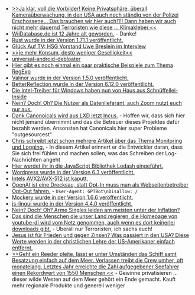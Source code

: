 * [>>Ja klar, voll die Vorbilder! Keine Privatsphäre, überall Kameraüberwachung, in den USA auch noch ständig von der Polizei Erschossene… Das brauchen wir hier auch!1!! Dann haben wir auch nicht mehr dauernd Terroristen wie diese … Klimakleber.<<](https://blog.fefe.de/?ts=9a3179ba)
* [WiiDatabase.de ist 12 Jahre alt geworden.](https://wiidatabase.de/12-jahre-wiidatabase-de/) - Danke!
* [Rust wurde in der Version 1.71.1 veröffentlicht.](https://blog.rust-lang.org/2023/08/03/Rust-1.71.1.html)
* [Glück Auf TV: HSG Vorstand Uwe Breslein im Interview](https://www.youtube.com/watch?v=IMWfpwi09q4)
* [>>je mehr Konsum, desto weniger Geselligkeit<<](https://tuxproject.de/blog/2023/08/entodete-innenstadte-ii-verlorene-kneipenkultur/)
* [universal-android-debloater](https://github.com/0x192/universal-android-debloater)
* [Hier gibt es noch einmal ein paar praktische Beispiele zum Thema RegExp](https://www.freecodecamp.org/news/practical-regex-guide-with-real-life-examples/)
* [Valinor wurde in der Version 1.5.0 veröffentlicht.](https://github.com/CuyZ/Valinor/releases/tag/1.5.0)
* [BetterReflection wurde in der Version 6.12.0 veröffentlicht.](https://github.com/Roave/BetterReflection/releases/tag/6.12.0)
* [Die Intel-Treiber für Windows haben nun von Haus aus Schnüffellei-Inside](https://www.borncity.com/blog/2023/08/08/windows-treiber-von-intel-nun-standardmig-mit-telemetrie/)
* [Nein? Doch! Oh? Die Nutzer als Datenlieferant, auch Zoom nutzt euch nur aus.](https://netzpolitik.org/2023/agb-aenderung-zoom-nutzt-daten-von-nutzerinnen-um-kuenstliche-intelligenz-zu-trainieren/)
* [Dank Canonoicals wird aus LXD jetzt Incus.](https://www.phoronix.com/news/Linux-Containers-LXD-Incus) - Hoffen wir, dass sich hier nicht jemand übernimmt und das die Betreuer dieses Projektes dafür bezahlt werden. Ansonsten hat Canonicals hier super Probleme "outgesourcest"
* [Chris schreibt jetzt schon mehrere Artikel über das Thema Monitoring und Logging.](https://utcc.utoronto.ca/~cks/space/blog/programming/LogMessagesNoPromises) - In diesem Artikel erinnert er die Entwickler daran, dass Sie sich frei fühlen und machen sollen, was das Schreiben der Log-Nachrichten angeht
* [Hier werdet ihr in die JavaScript Bibliothek Lodash eingeführt.](https://www.freecodecamp.org/news/how-to-create-a-javascript-utility-library-like-lodash/)
* [Wordpress wurde in der Version 6.3 veröffentlicht.](https://wordpress.org/news/2023/08/lionel/)
* [Intels AVX2/AVX-512 ist kaputt.](https://www.phoronix.com/review/downfall)
* [OpenAI ist eine Drecksau, statt Opt-In muss man als Webseitenbetreiber Opt-Out fahren.](https://www.linux-magazin.de/news/openai-anleitung-zum-blockieren-des-gptbot/) - `User-Agent: GPTBot\nDisallow: /`
* [Mockery wurde in der Version 1.6.6 veröffentlicht.](https://github.com/mockery/mockery/releases/tag/1.6.6)
* [js-lingui wurde in der Version 4.4.0 veröffentlicht.](https://github.com/lingui/js-lingui/releases/tag/v4.4.0)
* [Nein? Doch! Oh? Arme Singles leiden am meisten unter der Inflation?](https://blog.fefe.de/?ts=9a284ff1)
* [Das sind die Menschen die unser Land regieren, die Homepage von youtube-dl wird vom Netz genommen, auch wenn es dort keinerlei downloads gibt.](https://blog.fefe.de/?ts=9a28b810) - Überall nur Terroristen, ich sachs euch!
* [Jesus ist für Frieden und gegen Zinsen? Was passiert in den USA? Diese Werte werden in der christlichen Lehre der US-Amerikaner einfach entfernt.](https://blog.fefe.de/?ts=9a267037)
* [>>Geht ein Reeder pleite, lässt er unter Umständen das Schiff samt Besatzung einfach auf dem Meer. Verlassen treibt die Crew umher, oft monatelang. Letztes Jahr erreichte die Zahl aufgegebener Seefahrer einen Rekordwert von 1550 Menschen.<<](https://blog.fefe.de/?ts=9a2926ff) - Gewinne privatisieren ... dieser wilde Westen auf dem Meer gehört ein Ende gemacht. Kauft mehr regionale Produkte und generell weniger
